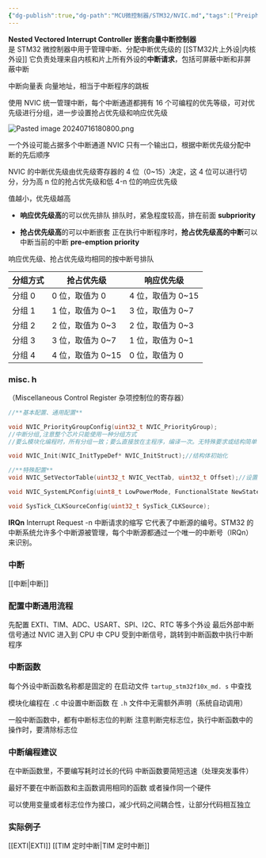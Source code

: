 ```yaml
---
{"dg-publish":true,"dg-path":"MCU微控制器/STM32/NVIC.md","tags":["Preipheral"],"permalink":"/MCU微控制器/STM32/NVIC/","dgPassFrontmatter":true,"noteIcon":"","created":"2024-07-17T00:16:12.484+08:00","updated":"2024-08-11T17:04:38.126+08:00"}
---
```


**Nested Vectored Interrupt Controller**
**嵌套向量中断控制器**  
是 STM32 微控制器中用于管理中断、分配中断优先级的 [[STM32片上外设\|内核外设]]
它负责处理来自内核和片上所有外设的**中断请求**，包括可屏蔽中断和非屏蔽中断

中断向量表
向量地址，相当于中断程序的跳板

使用 NVIC 统一管理中断，每个中断通道都拥有 16 个可编程的优先等级，可对优先级进行分组，进一步设置抢占优先级和响应优先级


![Pasted image 20240716180800.png](/img/user/%E5%8A%9F%E8%83%BD%E6%80%A7%E6%96%87%E4%BB%B6%E5%A4%B9/%E8%BD%BD%E5%85%A5%E7%9A%84%E5%AA%92%E4%BD%93%E8%B5%84%E6%BA%90/Pasted%20image%2020240716180800.png)

一个外设可能占据多个中断通道
NVIC 只有一个输出口，根据中断优先级分配中断的先后顺序


NVIC 的中断优先级由优先级寄存器的 4 位（0~15）决定，这 4 位可以进行切分，分为高 n 位的抢占优先级和低 4-n 位的响应优先级

值越小，优先级越高

- **响应优先级高**的可以优先排队
	排队时，紧急程度较高，排在前面
	**subpriority**
	
- **抢占优先级高**的可以中断嵌套
	正在执行中断程序时，**抢占优先级高的中断**可以中断当前的中断
	**pre-emption priority**
	
响应优先级、抢占优先级均相同的按中断号排队


|分组方式|抢占优先级|响应优先级|
|---|---|---|
|分组 0|0 位，取值为 0|4 位，取值为 0~15|
|分组 1|1 位，取值为 0~1|3 位，取值为 0~7|
|分组 2|2 位，取值为 0~3|2 位，取值为 0~3|
|分组 3|3 位，取值为 0~7|1 位，取值为 0~1|
|分组 4|4 位，取值为 0~15|0 位，取值为 0|

### misc. h
（Miscellaneous Control Register  杂项控制位的寄存器）



```C
//**基本配置、通用配置**

void NVIC_PriorityGroupConfig(uint32_t NVIC_PriorityGroup);
//中断分组,注意整个芯片只能使用一种分组方式
//要么模块化编程时，所有分组一致；要么直接放在主程序，编译一次。无特殊要求或结构简单  NVIC_PriorityGroup可以随便取

void NVIC_Init(NVIC_InitTypeDef* NVIC_InitStruct);//结构体初始化

//**特殊配置**
void NVIC_SetVectorTable(uint32_t NVIC_VectTab, uint32_t Offset);//设置中断向量表

void NVIC_SystemLPConfig(uint8_t LowPowerMode, FunctionalState NewState);  //系统低功耗配置

void SysTick_CLKSourceConfig(uint32_t SysTick_CLKSource);
```


**IRQn**     Interrupt Request -n  中断请求的缩写
它代表了中断源的编号。STM32 的中断系统允许多个中断源被管理，每个中断源都通过一个唯一的中断号（IRQn）来识别。




### 中断
[[中断\|中断]]
### 配置中断通用流程
先配置 EXTI、TIM、ADC、USART、SPI、I2C、RTC 等多个外设
最后外部中断信号通过 NVIC 进入到 CPU 中
CPU 受到中断信号，跳转到中断函数中执行中断程序

### 中断函数
每个外设中断函数名称都是固定的 
在启动文件 `tartup_stm32f10x_md. s` 中查找

模块化编程在 `.C` 中设置中断函数
在 `.h` 文件中无需额外声明（系统自动调用）

一般中断函数中，都有中断标志位的判断
注意判断完标志位，执行中断函数中的操作时，要清除标志位

### 中断编程建议
在中断函数里，不要编写耗时过长的代码
中断函数要简短迅速（处理突发事件）

最好不要在中断函数和主函数调用相同的函数
或者操作同一个硬件

可以使用变量或者标志位作为接口，减少代码之间耦合性，让部分代码相互独立

### 实际例子
[[EXTI\|EXTI]]
[[TIM 定时中断\|TIM 定时中断]]









